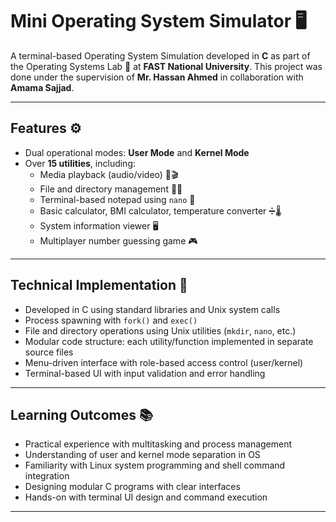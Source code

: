 # Mini Operating System Simulator 🖥️

A terminal-based Operating System Simulation developed in **C** as part of the Operating Systems Lab 🧪 at **FAST National University**. This project was done under the supervision of **Mr. Hassan Ahmed** in collaboration with **Amama Sajjad**.

---

## Features ⚙️

- Dual operational modes: **User Mode** and **Kernel Mode**
- Over **15 utilities**, including:
  - Media playback (audio/video) 🎵🎬
  - File and directory management 📁📄
  - Terminal-based notepad using `nano` 📝
  - Basic calculator, BMI calculator, temperature converter ➗🌡️
  - System information viewer 🖥️
  - Multiplayer number guessing game 🎮

---

## Technical Implementation 🔧

- Developed in C using standard libraries and Unix system calls
- Process spawning with `fork()` and `exec()`
- File and directory operations using Unix utilities (`mkdir`, `nano`, etc.)
- Modular code structure: each utility/function implemented in separate source files
- Menu-driven interface with role-based access control (user/kernel)
- Terminal-based UI with input validation and error handling

---

## Learning Outcomes 📚

- Practical experience with multitasking and process management
- Understanding of user and kernel mode separation in OS
- Familiarity with Linux system programming and shell command integration
- Designing modular C programs with clear interfaces
- Hands-on with terminal UI design and command execution

---

